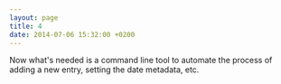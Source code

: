 ```yaml
---
layout: page
title: 4
date: 2014-07-06 15:32:00 +0200
---
```


Now what's needed is a command line tool to automate the process of adding a new entry, setting the date metadata, etc.
